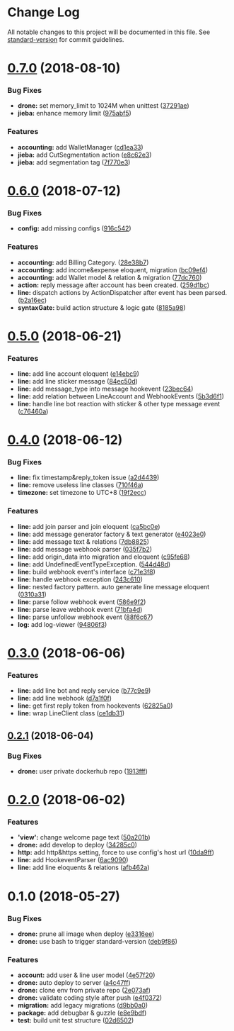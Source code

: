 # Change Log

All notable changes to this project will be documented in this file. See [standard-version](https://github.com/conventional-changelog/standard-version) for commit guidelines.

<a name="0.7.0"></a>
# [0.7.0](https://github.com/g9308370/cococharge/compare/v0.6.0...v0.7.0) (2018-08-10)


### Bug Fixes

* **drone:** set memory_limit to 1024M when unittest ([37291ae](https://github.com/g9308370/cococharge/commit/37291ae))
* **jieba:** enhance memory limit ([975abf5](https://github.com/g9308370/cococharge/commit/975abf5))


### Features

* **accounting:** add WalletManager ([cd1ea33](https://github.com/g9308370/cococharge/commit/cd1ea33))
* **jieba:** add CutSegmentation action ([e8c62e3](https://github.com/g9308370/cococharge/commit/e8c62e3))
* **jieba:** add segmentation tag ([7f770e3](https://github.com/g9308370/cococharge/commit/7f770e3))



<a name="0.6.0"></a>
# [0.6.0](https://github.com/g9308370/cococharge/compare/v0.5.0...v0.6.0) (2018-07-12)


### Bug Fixes

* **config:** add missing configs ([916c542](https://github.com/g9308370/cococharge/commit/916c542))


### Features

* **accounting:** add Billing Category. ([28e38b7](https://github.com/g9308370/cococharge/commit/28e38b7))
* **accounting:** add income&expense eloquent, migration ([bc09ef4](https://github.com/g9308370/cococharge/commit/bc09ef4))
* **accounting:** add Wallet model & relation & migration ([77dc760](https://github.com/g9308370/cococharge/commit/77dc760))
* **action:** reply message after account has been created. ([259d1bc](https://github.com/g9308370/cococharge/commit/259d1bc))
* **line:** dispatch actions by ActionDispatcher after event has been parsed. ([b2a16ec](https://github.com/g9308370/cococharge/commit/b2a16ec))
* **syntaxGate:** build action structure & logic gate ([8185a98](https://github.com/g9308370/cococharge/commit/8185a98))



<a name="0.5.0"></a>
# [0.5.0](https://github.com/g9308370/cococharge/compare/v0.4.0...v0.5.0) (2018-06-21)


### Features

* **line:** add line account eloquent ([e14ebc9](https://github.com/g9308370/cococharge/commit/e14ebc9))
* **line:** add line sticker message ([84ec50d](https://github.com/g9308370/cococharge/commit/84ec50d))
* **line:** add message_type into message hookevent ([23bec64](https://github.com/g9308370/cococharge/commit/23bec64))
* **line:** add relation between LineAccount and WebhookEvents ([5b3d6f1](https://github.com/g9308370/cococharge/commit/5b3d6f1))
* **line:** handle line bot reaction with sticker & other type message event ([c76460a](https://github.com/g9308370/cococharge/commit/c76460a))



<a name="0.4.0"></a>
# [0.4.0](https://github.com/g9308370/cococharge/compare/v0.3.0...v0.4.0) (2018-06-12)


### Bug Fixes

* **line:** fix timestamp&reply_token issue ([a2d4439](https://github.com/g9308370/cococharge/commit/a2d4439))
* **line:** remove useless line classes ([710f46a](https://github.com/g9308370/cococharge/commit/710f46a))
* **timezone:** set timezone to UTC+8 ([19f2ecc](https://github.com/g9308370/cococharge/commit/19f2ecc))


### Features

* **line:** add join parser and join eloquent ([ca5bc0e](https://github.com/g9308370/cococharge/commit/ca5bc0e))
* **line:** add message generator factory & text generator ([e4023e0](https://github.com/g9308370/cococharge/commit/e4023e0))
* **line:** add message text & relations ([7db8825](https://github.com/g9308370/cococharge/commit/7db8825))
* **line:** add message webhook parser ([035f7b2](https://github.com/g9308370/cococharge/commit/035f7b2))
* **line:** add origin_data into migration and eloquent ([c95fe68](https://github.com/g9308370/cococharge/commit/c95fe68))
* **line:** add UndefinedEventTypeException. ([544d48d](https://github.com/g9308370/cococharge/commit/544d48d))
* **line:** build webhook event's interface ([c71e3f8](https://github.com/g9308370/cococharge/commit/c71e3f8))
* **line:** handle webhook exception ([243c610](https://github.com/g9308370/cococharge/commit/243c610))
* **line:** nested factory pattern. auto generate line message eloquent ([0310a31](https://github.com/g9308370/cococharge/commit/0310a31))
* **line:** parse follow webhook event ([586e9f2](https://github.com/g9308370/cococharge/commit/586e9f2))
* **line:** parse leave webhook event ([71bfa4d](https://github.com/g9308370/cococharge/commit/71bfa4d))
* **line:** parse unfollow webhook event ([88f6c67](https://github.com/g9308370/cococharge/commit/88f6c67))
* **log:** add log-viewer ([94806f3](https://github.com/g9308370/cococharge/commit/94806f3))



<a name="0.3.0"></a>
# [0.3.0](https://github.com/g9308370/cococharge/compare/v0.2.1...v0.3.0) (2018-06-06)


### Features

* **line:** add line bot and reply service ([b77c9e9](https://github.com/g9308370/cococharge/commit/b77c9e9))
* **line:** add line webhook ([d7a1f0f](https://github.com/g9308370/cococharge/commit/d7a1f0f))
* **line:** get first reply token from hookevents ([62825a0](https://github.com/g9308370/cococharge/commit/62825a0))
* **line:** wrap LineClient class ([ce1db31](https://github.com/g9308370/cococharge/commit/ce1db31))



<a name="0.2.1"></a>
## [0.2.1](https://github.com/g9308370/cococharge/compare/v0.2.0...v0.2.1) (2018-06-04)


### Bug Fixes

* **drone:** user private dockerhub repo ([1913fff](https://github.com/g9308370/cococharge/commit/1913fff))



<a name="0.2.0"></a>
# [0.2.0](https://github.com/g9308370/cococharge/compare/v0.1.0...v0.2.0) (2018-06-02)


### Features

* **'view':** change welcome page text ([50a201b](https://github.com/g9308370/cococharge/commit/50a201b))
* **drone:** add develop to deploy ([34285c0](https://github.com/g9308370/cococharge/commit/34285c0))
* **http:** add http&https setting, force to use config's host url ([10da9ff](https://github.com/g9308370/cococharge/commit/10da9ff))
* **line:** add HookeventParser ([6ac9090](https://github.com/g9308370/cococharge/commit/6ac9090))
* **line:** add line eloquents & relations ([afb462a](https://github.com/g9308370/cococharge/commit/afb462a))



<a name="0.1.0"></a>
# 0.1.0 (2018-05-27)


### Bug Fixes

* **drone:** prune all image when deploy ([e3316ee](https://github.com/g9308370/cococharge/commit/e3316ee))
* **drone:** use bash to trigger standard-version ([deb9f86](https://github.com/g9308370/cococharge/commit/deb9f86))


### Features

* **account:** add user & line user model ([4e57f20](https://github.com/g9308370/cococharge/commit/4e57f20))
* **drone:** auto deploy to server ([a4c47ff](https://github.com/g9308370/cococharge/commit/a4c47ff))
* **drone:** clone env from private repo ([2e073af](https://github.com/g9308370/cococharge/commit/2e073af))
* **drone:** validate coding style after push ([e4f0372](https://github.com/g9308370/cococharge/commit/e4f0372))
* **migration:** add legacy migrations ([d9bb0a0](https://github.com/g9308370/cococharge/commit/d9bb0a0))
* **package:** add debugbar & guzzle ([e8e9bdf](https://github.com/g9308370/cococharge/commit/e8e9bdf))
* **test:** build unit test structure ([02d6502](https://github.com/g9308370/cococharge/commit/02d6502))
